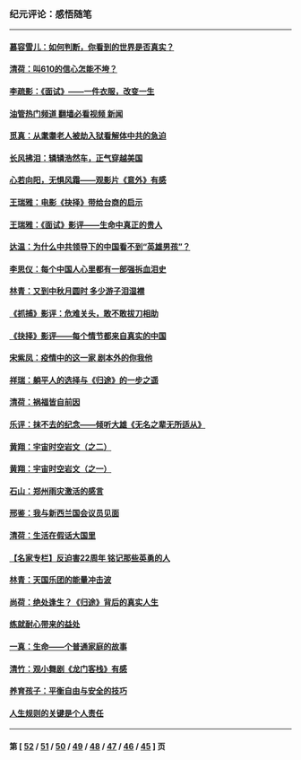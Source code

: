 ### 纪元评论：感悟随笔
---
#### [慕容雪儿：如何判断，你看到的世界是否真实？](../../pages/nsc1035/n13332569.md?11030330) 
#### [清荷：叫610的信心怎能不垮？](../../pages/nsc1035/n13304848.md?11030330) 
#### [李疏影：《面试》——一件衣服，改变一生](../../pages/nsc1035/n13292494.md?11030330) 
#### [油管热门频道 翻墙必看视频 新闻](ok?11030330)
#### [觅真：从耄耋老人被劫入狱看解体中共的急迫](../../pages/nsc1035/n13284545.md?11030330) 
#### [长风拂泪：辚辚浩然车，正气穿越美国](../../pages/nsc1035/n13284280.md?11030330) 
#### [心若向阳，无惧风霜——观影片《意外》有感](../../pages/nsc1035/n13275318.md?11030330) 
#### [王瑞雅：电影《抉择》带给台商的启示](../../pages/nsc1035/n13274064.md?11030330) 
#### [王瑞雅：《面试》影评——生命中真正的贵人](../../pages/nsc1035/n13260528.md?11030330) 
#### [达温：为什么中共领导下的中国看不到“英雄男孩”？](../../pages/nsc1035/n13257099.md?11030330) 
#### [李思仪：每个中国人心里都有一部强拆血泪史](../../pages/nsc1035/n13249632.md?11030330) 
#### [林青：又到中秋月圆时 多少游子泪湿襟](../../pages/nsc1035/n13245916.md?11030330) 
#### [《抓捕》影评：危难关头，敢不敢拔刀相助](../../pages/nsc1035/n13244251.md?11030330) 
#### [《抉择》影评——每个情节都来自真实的中国](../../pages/nsc1035/n13242564.md?11030330) 
#### [宋紫凤：疫情中的这一家 剧本外的你我他](../../pages/nsc1035/n13242358.md?11030330) 
#### [祥瑞：躺平人的选择与《归途》的一步之遥](../../pages/nsc1035/n13213201.md?11030330) 
#### [清荷：祸福皆自前因](../../pages/nsc1035/n13213177.md?11030330) 
#### [乐评：抹不去的纪念——倾听大雄《无名之辈无所适从》](../../pages/nsc1035/n13163359.md?11030330) 
#### [黄翔：宇宙时空岩文（之二）](../../pages/nsc1035/n13141116.md?11030330) 
#### [黄翔：宇宙时空岩文（之一）](../../pages/nsc1035/n13140355.md?11030330) 
#### [石山：郑州雨灾激活的感言](../../pages/nsc1035/n13135372.md?11030330) 
#### [邢鉴：我与新西兰国会议员见面](../../pages/nsc1035/n13111626.md?11030330) 
#### [清荷：生活在假话大国里](../../pages/nsc1035/n13103916.md?11030330) 
#### [【名家专栏】反迫害22周年 铭记那些英勇的人](../../pages/nsc1035/n13102771.md?11030330) 
#### [林青：天国乐团的能量冲击波](../../pages/nsc1035/n13099634.md?11030330) 
#### [尚荷：绝处逢生？《归途》背后的真实人生](../../pages/nsc1035/n13099470.md?11030330) 
#### [练就耐心带来的益处](../../pages/nsc1035/n13081876.md?11030330) 
#### [一真：生命——个普通家庭的故事](../../pages/nsc1035/n13075782.md?11030330) 
#### [清竹：观小舞剧《龙门客栈》有感](../../pages/nsc1035/n13069850.md?11030330) 
#### [养育孩子：平衡自由与安全的技巧](../../pages/nsc1035/n13054510.md?11030330) 
#### [人生规则的关键是个人责任](../../pages/nsc1035/n13053252.md?11030330) 

---
#### 第 [ [52](./52.md?11030330) / [51](./51.md?11030330) / [50](./50.md?11030330) / [49](./49.md?11030330) / [48](./48.md?11030330) / [47](./47.md?11030330) / [46](./46.md?11030330) / [45](./45.md?11030330) ] 页

